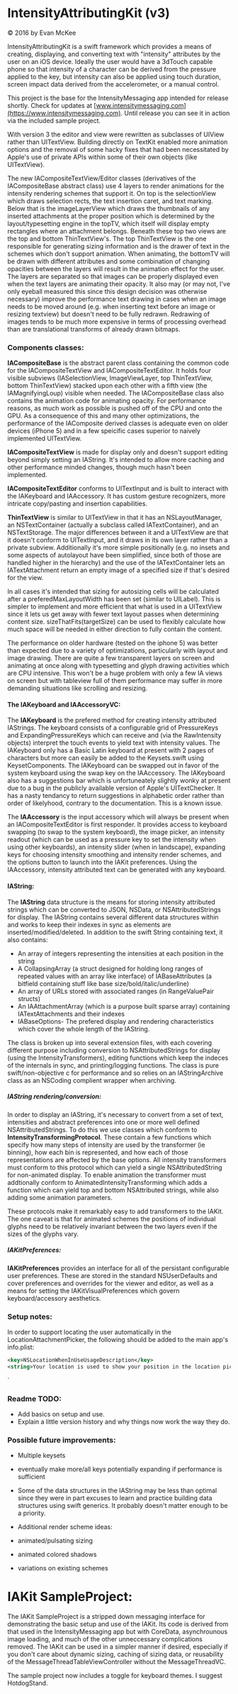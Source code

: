 # IntensityAttributingKit (v3)
© 2016 by Evan McKee

IntensityAttributingKit is a swift framework which provides a means of creating, displaying, and converting text with "intensity" attributes by the user on an iOS device. Ideally the user would have a 3dTouch capable phone so that intensity of a character can be derived from the pressure applied to the key, but intensity can also be applied using touch duration, screen impact data derived from the accelerometer, or a manual control. 

This project is the base for the IntensityMessaging app intended for release shortly. Check for updates at [www.intensitymessaging.com](https://www.intensitymessaging.com). Until release you can see it in action via the included sample project.

With version 3 the editor and view were rewritten as subclasses of UIView rather than UITextView. Building directly on TextKit enabled more animation options and the removal of some hacky fixes that had been necessitated by Apple's use of private APIs within some of their own objects (like UITextView). 

The new IACompositeTextView/Editor classes (derivatives of the IACompositeBase abstract class) use 4 layers to render animations for the intensity rendering schemes that support it. On top is the selectionView which draws selection rects, the text insertion caret, and text marking. Below that is the imageLayerView which draws the thumbnails of any inserted attachments at the proper position which is determined by the layout/typesetting engine in the topTV, which itself will display empty rectangles where an attachment belongs. Beneath these top two views are the top and bottom ThinTextView's. The top ThinTextView is the one responsible for generating sizing information and is the drawer of text in the schemes which don't support animation. When animating, the bottomTV will be drawn with different attributes and some combination of changing opacities between the layers will result in the animation effect for the user. The layers are separated so that images can be properly displayed even when the text layers are animating their opacity. It also may (or may not, I've only eyeball measured this since this design decision was otherwise necessary) improve the performance text drawing in cases when an image needs to be moved around (e.g. when inserting text before an image or resizing textview) but doesn't need to be fully redrawn. Redrawing of images tends to be much more expensive in terms of processing overhead than are translational transforms of already drawn bitmaps. 

### Components classes:

**IACompositeBase** is the abstract parent class containing the common code for the IACompositeTextView and IACompositeTextEditor. It holds four visible subviews (IASelectionView, ImageViewLayer, top ThinTextView, bottom ThinTextView) stacked upon each other with a fifth view (the IAMagnifyingLoup) visible when needed. The IACompositeBase class also contains the animation code for animating opacity. For performance reasons, as much work as possible is pushed off of the CPU and onto the GPU. As a consequence of this and many other optimizations, the performance of the IAComposite derived classes is adequate even on older devices (iPhone 5) and in a few speicific cases superior to naively implemented UITextView.

**IACompositeTextView** is made for display only and doesn't support editing beyond simply setting an IAString. It's intended to allow more caching and other performance minded changes, though much hasn't been implemented.

**IACompositeTextEditor** conforms to UITextInput and is built to interact with the IAKeyboard and IAAccessory. It has custom gesture recognizers, more intricate copy/pasting and insertion capabilities.

**ThinTextView** is similar to UITextView in that it has an NSLayoutManager, an NSTextContainer (actually a subclass called IATextContainer), and an NSTextStorage. The major differences between it and a UITextView are that it doesn't conform to UITextInput, and it draws in its own layer rather than a private subview. Additionally it's more simple positionally (e.g. no insets and some aspects of autolayout have been simplified, since both of those are handled higher in the hierarchy) and the use of the IATextContainer lets an IATextAttachment return an empty image of a specified size if that's desired for the view.

In all cases it's intended that sizing for autosizing cells will be calculated after a preferedMaxLayoutWidth has been set (similar to UILabel). This is simpler to implement and more efficient that what is used in a UITextView since it lets us get away with fewer text layout passes when determining content size. sizeThatFits(targetSize) can be used to flexibly calculate how much space will be needed in either direction to fully contain the content.

The performance on older hardware (tested on the iphone 5) was better than expected due to a variety of optimizations, particularly with layout and image drawing. There are quite a few transparent layers on screen and animating at once along with typesetting and glyph drawing activities which are CPU intensive. This won't be a huge problem with only a few IA views on screen but with tableview full of them performance may suffer in more demanding situations like scrolling and resizing.


#### The IAKeyboard and IAAccessoryVC:
The **IAKeyboard** is the prefered method for creating intensity attributed IAStrings. The keyboard consists of a configurable grid of PressureKeys and ExpandingPressureKeys which can receive and (via the RawIntensity objects) interpret the touch events to yield text with intensity values. The IAKeyboard only has a Basic Latin keyboard at present with 2 pages of characters but more can easily be added to the Keysets.swift using KeysetComponents. The IAKeyboard can be swapped out in favor of the system keyboard using the swap key on the IAAccessory. The IAKeyboard also has a suggestions bar which is unfortuneately slightly wonky at present due to a bug in the publicly available version of Apple's UITextChecker. It has a nasty tendancy to return suggestions in alphabetic order rather than order of likelyhood, contrary to the documentation. This is a known issue.

The **IAAccessory** is the input accessory which will always be present when an IACompositeTextEditor is first responder. It provides access to keyboard swapping (to swap to the system keyboard), the image picker, an intensity readout (which can be used as a pressure key to set the intensity when using other keyboards), an intensity slider (when in landscape), expanding keys for choosing intensity smoothing and intensity render schemes, and the options button to launch into the IAKit preferences. Using the IAAccessory, intensity attributed text can be generated with any keyboard.



#### IAString:
The **IAString** data structure is the means for storing intensity attributed strings which can be converted to JSON, NSData, or NSAttributedStrings for display. The IAString contains several different data structures within and works to keep their indexes in sync as elements are inserted/modified/deleted. In addition to the swift String containing text, it also contains:
- An array of integers representing the intensities at each position in the string
- A CollapsingArray (a struct designed for holding long ranges of repeated values with an array like interface) of IABaseAttributes (a bitfield containing stuff like base size/bold/italic/underline)
- An array of URLs stored with associated ranges (in RangeValuePair structs)
- An IAAttachmentArray (which is a purpose built sparse array) containing IATextAttachments and their indexes
- IABaseOptions- The prefered display and rendering characteristics which cover the whole length of the IAString.

The class is broken up into several extension files, with each covering different purpose including conversion to NSAttributedStrings for display (using the IntensityTransformers), editing functions which keep the indeces of the internals in sync, and printing/logging functions.
The class is pure swift/non-objective c for performance and so relies on an IAStringArchive class as an NSCoding complient wrapper when archiving.

##### IAString rendering/conversion:
In order to display an IAString, it's necessary to convert from a set of text, intensities and abstract preferences into one or more well defined NSAttributedStrings. To do this we use classes which conform to **IntensityTransformingProtocol**. These contain a few functions which specify how many steps of intensity are used by the transformer (ie binning), how each bin is represented, and how each of those representations are affected by the base options. All intensity transformers must conform to this protocol which can yield a single NSAttributedString for non-animated display. To enable animation the transformer must addtionally conform to AnimatedIntensityTransforming which adds a function which can yield top and bottom NSAttributed strings, while also adding some animation parameters.

These protocols make it remarkably easy to add transformers to the IAKit. The one caveat is that for animated schemes the positions of individual glyphs need to be relatively invariant between the two layers even if the sizes of the glyphs vary.  


##### IAKitPreferences:
**IAKitPreferences** provides an interface for all of the persistant configurable user preferences. These are stored in the standard NSUserDefaults and cover preferences and overrides for the viewer and editor, as well as a means for setting the IAKitVisualPreferences which govern keyboard/accessory aesthetics. 



### Setup notes:
In order to support locating the user automatically in the LocationAttachmentPicker, the following should be added to the main app's info.plist:
```XML
<key>NSLocationWhenInUseUsageDescription</key>
<string>Your location is used to show your position in the location picker.</string>
```
`


### Readme TODO:
* Add basics on setup and use.
* Explain a little version history and why things now work the way they do.




### Possible future improvements:
- Multiple keysets
- eventually make more/all keys potentially expanding if performance is sufficient

- Some of the data structures in the IAString may be less than optimal since they were in part excuses to learn and practice building data structures using swift generics. It probably doesn't matter enough to be a priority.

- Additional render scheme ideas:
- animated/pulsating sizing
- animated colored shadows
- variations on existing schemes



# IAKit SampleProject:
The IAKit SampleProject is a stripped down messaging interface for demonstrating the basic setup and use of the IAKit. Its code is derived from that used in the IntensityMessaging app but with CoreData, asynchrounous image loading, and much of the other unneccessary complications removed. The IAKit can be used in a simpler manner if desired, especially if you don't care about dynamic sizing, caching of sizing data, or reusability of the MessageThreadTableViewController without the MessageThreadVC. 

The sample project now includes a toggle for keyboard themes. I suggest HotdogStand.



